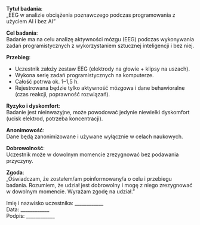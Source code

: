 **Tytuł badania**:  
„EEG w analizie obciążenia poznawczego podczas programowania z użyciem AI i bez AI”

**Cel badania**:  
Badanie ma na celu analizę aktywności mózgu (EEG) podczas wykonywania zadań programistycznych z wykorzystaniem sztucznej inteligencji i bez niej.

**Przebieg**:
- Uczestnik założy zestaw EEG (elektrody na głowie + klipsy na uszach).
- Wykona serię zadań programistycznych na komputerze.
- Całość potrwa ok. 1–1,5 h.
- Rejestrowana będzie tylko aktywność mózgowa i dane behawioralne (czas reakcji, poprawność rozwiązań).

**Ryzyko i dyskomfort**:  
Badanie jest nieinwazyjne, może powodować jedynie niewielki dyskomfort (ucisk elektrod, potrzeba koncentracji).

**Anonimowość**:  
Dane będą zanonimizowane i używane wyłącznie w celach naukowych.

**Dobrowolność**:  
Uczestnik może w dowolnym momencie zrezygnować bez podawania przyczyny.

**Zgoda**:  
„Oświadczam, że zostałem/am poinformowany/a o celu i przebiegu badania. Rozumiem, że udział jest dobrowolny i mogę z niego zrezygnować w dowolnym momencie. Wyrażam zgodę na udział.”

Imię i nazwisko uczestnika: ____________  
Data: ____________  
Podpis: ____________



